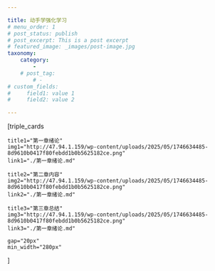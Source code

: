 ```yaml
---

title: 动手学强化学习
# menu_order: 1
# post_status: publish
# post_excerpt: This is a post excerpt
# featured_image: _images/post-image.jpg
taxonomy:
    category:
        - 
    # post_tag:
        # - 
# custom_fields:
#     field1: value 1
#     field2: value 2

---
```

[triple_cards

    title1="第一章绪论"
    img1="http://47.94.1.159/wp-content/uploads/2025/05/1746634485-8d9610b0417f80febdd1b0b5625182ce.png"
    link1="./第一章绪论.md"

    title2="第二章内容"
    img2="http://47.94.1.159/wp-content/uploads/2025/05/1746634485-8d9610b0417f80febdd1b0b5625182ce.png"
    link2="./第一章绪论.md"

    title3="第三章总结"
    img3="http://47.94.1.159/wp-content/uploads/2025/05/1746634485-8d9610b0417f80febdd1b0b5625182ce.png"
    link3="./第一章绪论.md"
    
    gap="20px"
    min_width="280px"
]

<!-- [fullwidth_card
    icon="fa-regular fa-bookmark"
    title="全宽卡片示例"
    img="http://47.94.1.159/wp-content/uploads/2025/05/1746634485-8d9610b0417f80febdd1b0b5625182ce.png"
    color="#cce1eb"
    title_size="2rem"
]./第一章绪论[/fullwidth_card] -->

